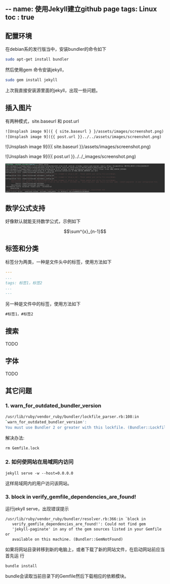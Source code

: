 --
name: 使用Jekyll建立github page
tags: Linux
toc : true
---


## 配置环境

在debian系的发行版当中，安装bundler的命令如下

```bash
sudo apt-get install bundler
```
然后使用gem 命令安装jekyll，

```bash
sudo gem install jekyll
```

上次我直接安装源里面的jekyll，出现一些问题。

## 插入图片

有两种模式，site.baseurl 和 post.url

```txt
![Unsplash image 9]({ { site.baseurl } }/assets/images/screenshot.png)
![Unsplash image 9]({{ post.url }}../../assets/images/screenshot.png)
```

![Unsplash image 9]({{ site.baseurl }}/assets/images/screenshot.png)

![Unsplash image 9]({{ post.url }}../../_images/screenshot.png)

![Unsplash image 9](../_images/screenshot.png)

## 数学公式支持

好像默认就能支持数学公式，示例如下

$$\sum^{x}_{n-1}$$

## 标签和分类

标签分为两类，一种是文件头中的标签，使用方法如下

```yaml
---
...
tags: 标签1，标签2
...
---
```

另一种是文件中的标签，使用方法如下

```markdown
#标签1，#标签2
```


## 搜索

TODO

## 字体

TODO

## 其它问题

### 1. warn_for_outdated_bundler_version

```bash
/usr/lib/ruby/vendor_ruby/bundler/lockfile_parser.rb:108:in
`warn_for_outdated_bundler_version':
You must use Bundler 2 or greater with this lockfile. (Bundler::LockfileError)
```

解决办法:
```
rm Gemfile.lock
```


### 2. 如何使网站在局域网内访问

```
jekyll serve -w --host=0.0.0.0
```
这样局域网内的用户访问该网站。



### 3. block in verify_gemfile_dependencies_are_found!

运行jekyll serve，出现错误提示

```
/usr/lib/ruby/vendor_ruby/bundler/resolver.rb:366:in `block in
   verify_gemfile_dependencies_are_found!': Could not find gem
   'jekyll-paginate' in any of the gem sources listed in your Gemfile or
   available on this machine. (Bundler::GemNotFound)
```


如果将网站目录转移到新的电脑上，或者下载了新的网站文件，在启动网站前应当首先运
行
```
bundle install
```

bundle会读取当前目录下的Gemfile然后下载相应的依赖模块。


